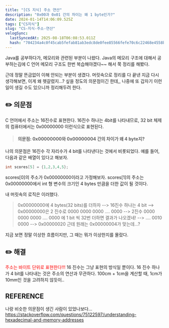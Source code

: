 ```yaml
---
title: "[CS 지식] 주소 연산"
description: "0x00과 0x01 간의 차이는 왜 1 byte인가?"
date: 2024-01-14T14:06:09.525Z
tags: ["CS지식"]
slug: "CS-지식-주소-연산"
velogSync:
  lastSyncedAt: 2025-08-18T06:08:53.011Z
  hash: "704234a4c0f45cab5fefab81ab3edc8de0fee85566fefe70c6c22468e4558be7"
---
```


Java를 공부하다가, 메모리와 관련된 부분이 나왔다. Java의 메모리 구조에 대해서 공부하는김에 C 언어 메모리 구조도 한번 복습해야겠다~~ 해서 쭉 정리를 해봤다.

근데 정말 뜬금없이 이해 안되는 부분이 생겼다. 머릿속으로 정리를 다 끝낸 지금 다시 생각해보면, 이게 왜 헷갈렸지...? 싶을 정도의 의문점이긴 한데,, 나중에 또 갑자기 이런일이 생길 수도 있으니까 정리해두려 한다.

## ✏️ 의문점
C 언어에서 주소는 16진수로 표현한다. 16진수 하나는 4bit를 나타내므로, 32 bit 체제의 컴퓨터에서는 0x00000000 이런식으로 표현된다.
> #### 의문점: 0x00000000와 0x00000004 간의 차이가 왜 4 byte지?

나의 의문점은 16진수 각 자리수가 4 bit를 나타낸다는 것에서 비롯되었다.
예를 들어, 다음과 같은 배열이 있다고 해보자.
```c
int scores[5] = {1,2,3,4,5};
```
scores[0]의 주소가 0x00000000이라고 가정해보자.
scores[1]의 주소는 0x00000000에서 int 형 변수의 크기인 4 bytes 만큼을 더한 값이 될 것이다.

내 머릿속의 로직은 이러했다.

> 0x00000000에 4 bytes(32 bits)를 더하자 
--> 16진수 하나는 4 bit 
--> 0x00000000은 2 진수로 0000 0000 0000 .... 0000 
--> 2진수 0000 0000 0000 .... 0000 에 1 bit 씩 32번 더하면 결과가 나오겠네! 
--> .... 0010 0000
--> 0x00000020
근데 원래는 0x00000004가 맞는데...?

지금 보면 정말 이상한 흐름이지만, 그 때는 뭐가 이상한지를 몰랐다.

## ✏️ 해결
<span style = "color: red">주소는 바이트 단위로 표현한다!!!</span>
16 진수는 그냥 표현의 방식일 뿐이다. 16 진수 하나가 4 bit를 나타내는 것은 주소의 연산과 무관하다. 
100cm + 1cm을 계산할 때, 1cm가 10mm인 것을 고려하지 않듯이..



## REFERENCE
나랑 비슷한 의문점이 생긴 사람이 있었나보다...
https://stackoverflow.com/questions/75122597/understanding-hexadecimal-and-memory-addresses